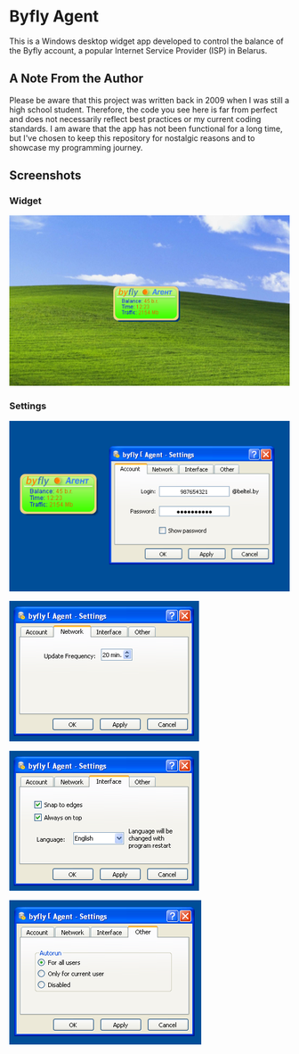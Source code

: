 # Byfly Agent

This is a Windows desktop widget app developed to control the balance of the Byfly account, a popular Internet Service Provider (ISP) in Belarus.

## A Note From the Author

Please be aware that this project was written back in 2009 when I was still a high school student. Therefore, the code you see here is far from perfect and does not necessarily reflect best practices or my current coding standards. I am aware that the app has not been functional for a long time, but I've chosen to keep this repository for nostalgic reasons and to showcase my programming journey.

## Screenshots

### Widget

![Widget screenshot](docs/byfly-agent-0.png)

### Settings

![Settings screenshot 1](docs/byfly-agent-1.png)

![Settings screenshot 2](docs/byfly-agent-2.png)

![Settings screenshot 3](docs/byfly-agent-3.png)

![Settings screenshot 4](docs/byfly-agent-4.png)
